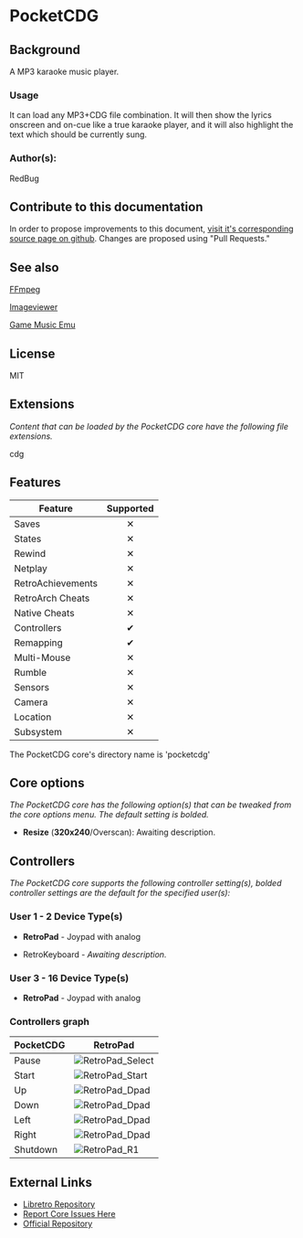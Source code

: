 # PocketCDG

## Background

A MP3 karaoke music player. 

### Usage

It can load any MP3+CDG file combination. It will then show the lyrics onscreen and on-cue like a true karaoke player, and it will also highlight the text which should be currently sung.

### Author(s):

RedBug

## Contribute to this documentation

In order to propose improvements to this document, [visit it's corresponding source page on github](https://github.com/libretro/docs/tree/master/docs/library/pocketcdg.md). Changes are proposed using "Pull Requests."

## See also

[FFmpeg](https://docs.libretro.com/library/ffmpeg/)

[Imageviewer](https://docs.libretro.com/library/imageviewer/)

[Game Music Emu](https://docs.libretro.com/library/game_music_emu/)

## License

MIT

## Extensions

*Content that can be loaded by the PocketCDG core have the following file extensions.*

cdg

## Features

| Feature           | Supported |
|-------------------|:---------:|
| Saves             | ✕         |
| States            | ✕         |
| Rewind            | ✕         |
| Netplay           | ✕         |
| RetroAchievements | ✕         |
| RetroArch Cheats  | ✕         |
| Native Cheats     | ✕         |
| Controllers       | ✔         |
| Remapping         | ✔         |
| Multi-Mouse       | ✕         |
| Rumble            | ✕         |
| Sensors           | ✕         |
| Camera            | ✕         |
| Location          | ✕         |
| Subsystem         | ✕         |

The PocketCDG core's directory name is 'pocketcdg'

## Core options

*The PocketCDG core has the following option(s) that can be tweaked from the core options menu. The default setting is bolded.*

- **Resize** (**320x240**/Overscan): Awaiting description.

## Controllers

*The PocketCDG core supports the following controller setting(s), bolded controller settings are the default for the specified user(s):*

### User 1 - 2 Device Type(s)

* **RetroPad** - Joypad with analog

* RetroKeyboard  - *Awaiting description.*

### User 3 - 16 Device Type(s)

* **RetroPad** - Joypad with analog

### Controllers graph

| PocketCDG | RetroPad                                               |
|-----------|--------------------------------------------------------|
| Pause     | ![RetroPad_Select](images/RetroPad/Retro_Select.png)   |
| Start     | ![RetroPad_Start](images/RetroPad/Retro_Start.png)     |
| Up        | ![RetroPad_Dpad](images/RetroPad/Retro_Dpad_Up.png)    |
| Down      | ![RetroPad_Dpad](images/RetroPad/Retro_Dpad_Down.png)  |
| Left      | ![RetroPad_Dpad](images/RetroPad/Retro_Dpad_Left.png)  |
| Right     | ![RetroPad_Dpad](images/RetroPad/Retro_Dpad_Right.png) |
| Shutdown  | ![RetroPad_R1](images/RetroPad/Retro_R1.png)           |

## External Links

* [Libretro Repository](https://github.com/libretro/libretro-pocketcdg)
* [Report Core Issues Here](https://github.com/libretro/libretro-meta)
* [Official Repository](https://github.com/redbug26/pocketcdg-core)